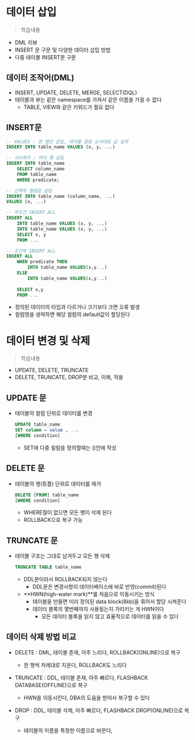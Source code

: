 # 데이터 삽입
> 학습내용
- DML 리뷰
- INSERT 문 구문 및 다양한 데이터 삽입 방법
- 다중 테이블 INSERT문 구문


## 데이터 조작어(DML)
- INSERT, UPDATE, DELETE, MERGE, SELECT(DQL)
- 테이블과 뷰는 같은 namespace를 가져서 같은 이름을 가질 수 없다
    -  TABLE, VIEW와 같은 키워드가 필요 없다

## INSERT문
```sql
-- VALUES : 한 행만 삽입, 테이블 컬럼 순서대로 값 입력
INSERT INTO table_name VALUES (x, y, ...)

-- 서브쿼리 : 여러 행 삽입
INSERT INTO table_name 
    SELECT column_name
    FROM table_name
    WHERE predicate;

-- 선택적 컬럼값 삽입
INSERT INTO table_name (column_name, ...)
VALUES (x, ...)

-- 무조건 INSERT ALL
INSERT ALL
    INTO table_name VALUES (x, y, ...)
    INTO table_name VALUES (x, y, ...)
    SELECT x, y
    FROM ...

-- 조건부 INSERT ALL
INSERT ALL
    WHEN predicate THEN
        INTO table_name VALUES(x,y...)
    ELSE
        INTO table_name VALUES(x,y...)
    
    SELECT x,y 
    FROM ... 

```
- 정의된 데이터의 타입과 다르거나 크기보다 크면 오류 발생
- 컬럼명을 생략하면 해당 컬럼의 default값이 할당된다

# 데이터 변경 및 삭제
> 학습내용
- UPDATE, DELETE, TRUNCATE
- DELETE, TRUNCATE, DROP문 비교, 이해, 적용

## UPDATE 문
- 테이블의 컬럼 단위로 데이터를 변경
    ```sql
    UPDATE table_name
    SET column = value , ...
    [WHERE condition]
    ```
    - SET에 다중 컬럼을 정의할때는 ()안에 작성

## DELETE 문
- 테이블의 행(튜플) 단위로 데이터를 제거
    ```sql
    DELETE [FROM] table_name
    [WHERE condition]
    ```
    - WHERE절이 없으면 모든 행이 삭제 된다
    - ROLLBACK으로 복구 가능
    
## TRUNCATE 문
- 테이블 구조는 그대로 남겨두고 모든 행 삭제
    ```sql
    TRUNCATE TABLE table_name
    ```
    - DDL문이라서 ROLLBACK되지 않는다
        - DDL문은 변경사항이 데이터베이스에 바로 반영(commit)된다
    - **HWN(high-water mark)**를 처음으로 이동시키는 방식
        - 테이블을 만들면 미리 정의된 data block(8kb)을 묶어서 할당 시켜준다
        - 데이터 블록의 몇번째까지 사용됬는지 가리키는 게 HWN이다
            - 모든 데이터 블록을 읽지 않고 효율적으로 데이터를 읽을 수 있다

## 데이터 삭제 방법 비교
- DELETE  : DML, 테이블 존재, 아주 느리다, ROLLBACK(ONLINE)으로 복구
    - 한 행씩 차례대로 지운다, ROLLBACK도 느리다

- TRUNCATE : DDL, 테이블 존재, 아주 빠르다, FLASHBACK DATABASE(OFFLINE)으로 복구
    - HWN을 이동시킨다, DBA의 도움을 받아서 복구할 수 있다

- DROP : DDL, 테이블 삭제, 아주 빠르다, FLASHBACK DROP(ONLINE)으로 복구
    - 테이블의 이름을 특정한 이름으로 바꾼다, 
